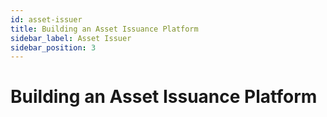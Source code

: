 ```yaml
---
id: asset-issuer
title: Building an Asset Issuance Platform
sidebar_label: Asset Issuer
sidebar_position: 3
---
```


# Building an Asset Issuance Platform

<!-- 
This page should contain:
- Asset issuer tutorial: comprehensive guide to creating and managing Liquid assets
- Issuance workflow: contract creation, metadata setup, and initial distribution
- Asset management: reissuance procedures, burning operations, and supply control
- Registry integration: registering assets for public discovery and verification
- Advanced features: custom contracts, domain validation, and multi-signature issuance
-->
